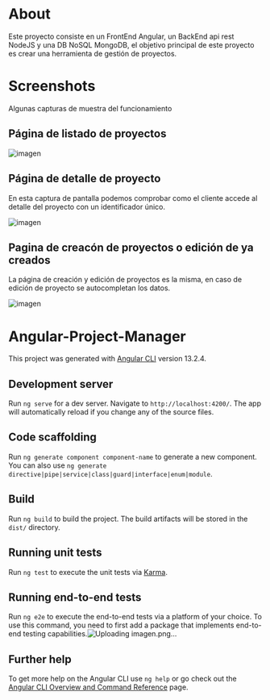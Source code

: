 # About

Este proyecto consiste en un FrontEnd Angular, un BackEnd api rest NodeJS y una DB NoSQL MongoDB, el objetivo principal de este proyecto es crear una herramienta de gestión de proyectos.

# Screenshots

Algunas capturas de muestra del funcionamiento

## Página de listado de proyectos

![imagen](https://user-images.githubusercontent.com/56220682/184111206-98380602-f495-4de7-83fa-63e1fcb97c27.png)

## Página de detalle de proyecto

En esta captura de pantalla podemos comprobar como el cliente accede al detalle del proyecto con un identificador único.

![imagen](https://user-images.githubusercontent.com/56220682/184111234-cfb1fec5-ea2a-40fb-898a-7dbf1ad26bcb.png)

## Pagina de creacón de proyectos o edición de ya creados

La página de creación y edición de proyectos es la misma, en caso de edición de proyecto se autocompletan los datos.

![imagen](https://user-images.githubusercontent.com/56220682/184112568-c4a62ff9-bd0f-451f-a44e-c97834956a08.png)

# Angular-Project-Manager
This project was generated with [Angular CLI](https://github.com/angular/angular-cli) version 13.2.4.

## Development server

Run `ng serve` for a dev server. Navigate to `http://localhost:4200/`. The app will automatically reload if you change any of the source files.

## Code scaffolding

Run `ng generate component component-name` to generate a new component. You can also use `ng generate directive|pipe|service|class|guard|interface|enum|module`.

## Build

Run `ng build` to build the project. The build artifacts will be stored in the `dist/` directory.

## Running unit tests

Run `ng test` to execute the unit tests via [Karma](https://karma-runner.github.io).

## Running end-to-end tests

Run `ng e2e` to execute the end-to-end tests via a platform of your choice. To use this command, you need to first add a package that implements end-to-end testing capabilities.![Uploading imagen.png…]()


## Further help

To get more help on the Angular CLI use `ng help` or go check out the [Angular CLI Overview and Command Reference](https://angular.io/cli) page.
